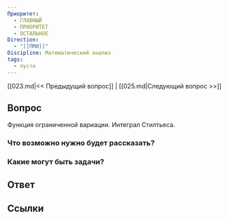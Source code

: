 ```yaml
---
Приоритет:
  - ГЛАВНЫЙ
  - ПРИОРИТЕТ
  - ОСТАЛЬНОЕ
Direction:
  - "[[ПМИ]]" 
Discipline: Математический анализ 
tags:
  - пусто
---
```

[[023.md|<< Предыдущий вопрос]] | [[025.md|Следующий вопрос >>]]
## Вопрос

Функция ограниченной вариации. Интеграл Стилтьеса.

### Что возможно нужно будет рассказать?

### Какие могут быть задачи?

## Ответ

## Ссылки
